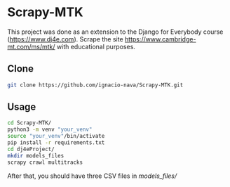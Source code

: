 # Scrapy-MTK

This project was done as an extension to the Django for Everybody course (https://www.dj4e.com).
Scrape the site https://www.cambridge-mt.com/ms/mtk/ with educational purposes.

## Clone

```bash
git clone https://github.com/ignacio-nava/Scrapy-MTK.git
```

## Usage

```bash
cd Scrapy-MTK/
python3 -m venv "your_venv"
source "your_venv"/bin/activate
pip install -r requirements.txt
cd dj4eProject/
mkdir models_files
scrapy crawl multitracks
```

After that, you should have three CSV files in *models_files/*
